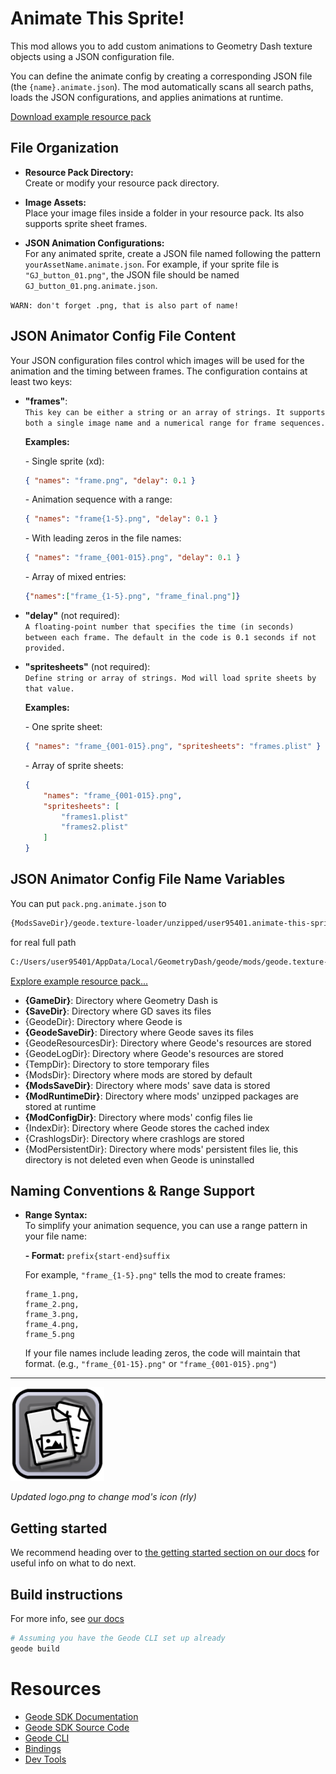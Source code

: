 # Animate This Sprite!

This mod allows you to add custom animations 
to Geometry Dash texture objects using a JSON configuration file.

You can define the animate config by creating a corresponding JSON file (the `{name}.animate.json`). 
The mod automatically scans all search paths, loads the JSON configurations, and applies animations at runtime.

[Download example resource pack](https://github.com/user95401/Animate-This-Sprite/releases/download/test-pack/user95401.animate-this-sprite.test-pack.zip)

## File Organization

- **Resource Pack Directory:**  
  Create or modify your resource pack directory.

- **Image Assets:**  
  Place your image files inside a folder in your resource pack. 
  Its also supports sprite sheet frames.

- **JSON Animation Configurations:**  
  For any animated sprite, create a JSON file named following the pattern `yourAssetName.animate.json`. For example, if your sprite file is `"GJ_button_01.png"`, the JSON file should be named `GJ_button_01.png.animate.json`.
  
`WARN: don't forget .png, that is also part of name!`

## JSON Animator Config File Content

Your JSON configuration files control which images will be used for the animation and the timing between frames. The configuration contains at least two keys:

- **"frames"**:  
  `This key can be either a string or an array of strings. It supports both a single image name and a numerical range for frame sequences.`
  
  **Examples:**
  
  \- Single sprite (xd):
    ```json
    { "names": "frame.png", "delay": 0.1 }
    ```
    
  \- Animation sequence with a range:
    ```json
    { "names": "frame{1-5}.png", "delay": 0.1 }
    ```
    
  \- With leading zeros in the file names:
    ```json
    { "names": "frame_{001-015}.png", "delay": 0.1 }
    ```
    
  \- Array of mixed entries:
    ```json
    {"names":["frame_{1-5}.png", "frame_final.png"]}
    ```

- **"delay"** (not required):  
  `A floating-point number that specifies the time (in seconds) between each frame. The default in the code is 0.1 seconds if not provided.`

- **"spritesheets"** (not required):  
  `Define string or array of strings. Mod will load sprite sheets by that value.`

  **Examples:**

  \- One sprite sheet:
    ```json
    { "names": "frame_{001-015}.png", "spritesheets": "frames.plist" }
    ```

  \- Array of sprite sheets:
    ```json
    { 
        "names": "frame_{001-015}.png", 
        "spritesheets": [
            "frames1.plist"
            "frames2.plist"
        ]
    }
    ```

## JSON Animator Config File Name Variables

You can put `pack.png.animate.json` to
```bash
{ModsSaveDir}/geode.texture-loader/unzipped/user95401.animate-this-sprite.test-pack.zip/
```
for real full path
```bash
C:/Users/user95401/AppData/Local/GeometryDash/geode/mods/geode.texture-loader/unzipped/user95401.animate-this-sprite.test-pack.zip/
```

[Explore example resource pack...](https://github.com/user95401/Animate-This-Sprite/releases/download/test-pack/user95401.animate-this-sprite.test-pack.zip)

- **{GameDir\}**: Directory where Geometry Dash is
- **{SaveDir\}**: Directory where GD saves its files
- {GeodeDir\}: Directory where Geode is
- **{GeodeSaveDir\}**: Directory where Geode saves its files
- {GeodeResourcesDir\}: Directory where Geode's resources are stored
- {GeodeLogDir\}: Directory where Geode's resources are stored
- {TempDir\}: Directory to store temporary files
- {ModsDir\}: Directory where mods are stored by default
- **{ModsSaveDir\}**: Directory where mods' save data is stored
- **{ModRuntimeDir\}**: Directory where mods' unzipped packages are stored at runtime
- **{ModConfigDir\}**: Directory where mods' config files lie
- {IndexDir\}: Directory where Geode stores the cached index
- {CrashlogsDir\}: Directory where crashlogs are stored
- {ModPersistentDir\}: Directory where mods' persistent files lie, this directory is not deleted even when Geode is uninstalled

## Naming Conventions & Range Support

- **Range Syntax:**  
  To simplify your animation sequence, you can use a range pattern in your file name:
  
  **- Format:** `prefix{start-end}suffix`  

    For example, `"frame_{1-5}.png"` tells the mod to create frames:
    ```
    frame_1.png, 
    frame_2.png, 
    frame_3.png, 
    frame_4.png, 
    frame_5.png
    ```

  If your file names include leading zeros, the code will maintain that format. (e.g., `"frame_{01-15}.png"` or `"frame_{001-015}.png"`)

---

<img src="logo.png" width="150" alt="the mod's logo" />

*Updated logo.png to change mod's icon (rly)*

## Getting started
We recommend heading over to [the getting started section on our docs](https://docs.geode-sdk.org/getting-started/) for useful info on what to do next.

## Build instructions
For more info, see [our docs](https://docs.geode-sdk.org/getting-started/create-mod#build)
```sh
# Assuming you have the Geode CLI set up already
geode build
```

# Resources
* [Geode SDK Documentation](https://docs.geode-sdk.org/)
* [Geode SDK Source Code](https://github.com/geode-sdk/geode/)
* [Geode CLI](https://github.com/geode-sdk/cli)
* [Bindings](https://github.com/geode-sdk/bindings/)
* [Dev Tools](https://github.com/geode-sdk/DevTools)
